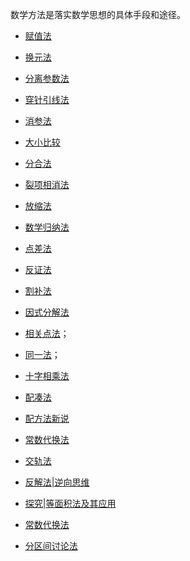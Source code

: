 数学方法是落实数学思想的具体手段和途径。

* <a  href="https://www.cnblogs.com/wanghai0666/p/8845892.html  "  target="_blank" >赋值法</a>

* <a  href=" https://www.cnblogs.com/wanghai0666/p/8571472.html "  target="_blank" >换元法</a>
 
* <a  href="https://www.cnblogs.com/wanghai0666/p/8617323.html  "  target="_blank" >分离参数法</a>

* <a  href="https://www.cnblogs.com/wanghai0666/p/9429436.html  "  target="_blank" >穿针引线法</a>
 
* <a  href=" https://www.cnblogs.com/wanghai0666/p/9683276.html  "  target="_blank" >消参法</a>  

* <a href=" https://www.cnblogs.com/wanghai0666/p/9977440.html  "  target="_blank" >大小比较</a>

* <a href=" https://www.cnblogs.com/wanghai0666/p/9808845.html "  target="_blank" >分合法</a>  

* <a href=" https://www.cnblogs.com/wanghai0666/p/9524701.html "  target="_blank" >裂项相消法  </a> 

* <a href=" https://www.cnblogs.com/wanghai0666/p/5867164.html "  target="_blank" >放缩法   </a>  

* <a href=" https://www.cnblogs.com/wanghai0666/p/5867174.html "  target="_blank" >数学归纳法  </a>  

* <a href=" https://www.cnblogs.com/wanghai0666/p/8585032.html "  target="_blank" >点差法   </a>  

* <a href=" https://www.cnblogs.com/wanghai0666/p/10328661.html "  target="_blank" >反证法</a>  

* <a href=" https://www.cnblogs.com/wanghai0666/p/10304655.html "  target="_blank" >割补法</a>  

* <a href=" https://www.cnblogs.com/wanghai0666/p/11209127.html"  target="_blank" >因式分解法</a>  

* <a href="https://www.cnblogs.com/wanghai0666/p/10916926.html "  target="_blank">相关点法</a>；

* <a href="https://www.cnblogs.com/wanghai0666/p/10735547.html "  target="_blank">同一法</a>；

* <a href="https://www.cnblogs.com/wanghai0666/p/11312222.html "  target="_blank">十字相乘法</a> 

* <a href=" https://www.cnblogs.com/wanghai0666/p/11340815.html"  target="_blank">配凑法</a> 

* <a href="https://www.cnblogs.com/wanghai0666/p/11293727.html "  target="_blank">配方法新说</a> 

* <a href="https://www.cnblogs.com/wanghai0666/p/12637470.html"  target="_blank">常数代换法</a> 

* <a href="https://www.cnblogs.com/wanghai0666/p/12313317.html"  target="_blank" > 交轨法</a> 

* [反解法|逆向思维](https://www.cnblogs.com/wanghai0666/p/14600109.html)

* [探究|等面积法及其应用](https://www.cnblogs.com/wanghai0666/p/13398459.html)

* [常数代换法](https://www.cnblogs.com/wanghai0666/p/12637470.html)

* [分区间讨论法](https://www.cnblogs.com/wanghai0666/p/16184690.html)

